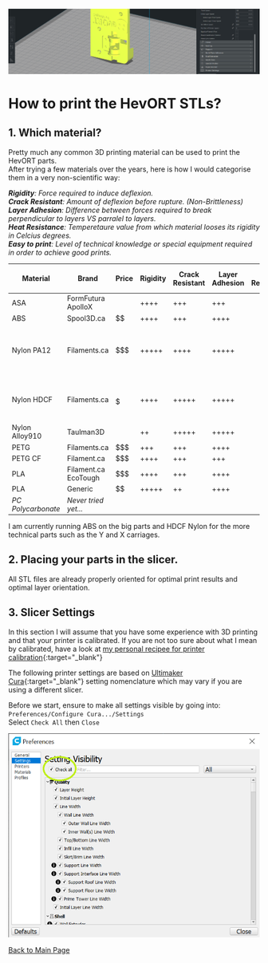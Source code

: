 ![alt text](/images/printbanner.png)
# How to print the HevORT STLs?

## 1. Which material?
Pretty much any common 3D printing material can be used to print the HevORT parts.  
After trying a few materials over the years, here is how I would categorise them in a very non-scientific way:


_**Rigidity**: Force required to induce deflexion.  
**Crack Resistant**: Amount of deflexion before rupture. (Non-Brittleness)  
**Layer Adhesion**: Difference between forces required to break perpendicular to layers VS parralel to layers.  
**Heat Resistance**: Temperetaure value from which material looses its rigidity in Celcius degrees.  
**Easy to print**: Level of technical knowledge or special equipment required in order to achieve good prints._  


Material|Brand|Price|Rigidity|Crack Resistant|Layer Adhesion|Heat Resistance|Easy to Print|Special Print Condition|
--------|-----|-----|--------|--------------|-------------|--------------:  |-------------|-----------------------|
ASA|FormFutura ApolloX|$$$$|++++|+++|+++|98|++++|Enclosure|
ABS|Spool3D.ca|$$|++++|+++|++++|105|+++|Enclosure|
Nylon PA12|Filaments.ca|$$$|+++++|++++|+++++|110|+|SuperDry + Enclosure + Bed Adhesion compound
Nylon HDCF|Filaments.ca|$$$$$|++++|+++++|+++++|167|++|Dry + Enclosure + Bed Adhesion compound
Nylon Alloy910|Taulman3D|$$$$|++|+++++|+++++|82|++++|Dry|
PETG|Filaments.ca|$$$|+++|+++|++++|85|+++|Dry|
PETG CF|Filament.ca|$$$|++++|+++|+++|90|+++|Dry|
PLA|Filament.ca EcoTough|$$$|++++|+++|++++|65|+++++|NA|
PLA|Generic|$$|+++++|++|++++|65|+++++|NA|
_PC Polycarbonate_| _Never tried yet..._

I am currently running ABS on the big parts and HDCF Nylon for the more technical parts such as the Y and X carriages.

## 2. Placing your parts in the slicer.
All STL files are already properly oriented for optimal print results and optimal layer orientation.  

## 3. Slicer Settings
In this section I will assume that you have some experience with 3D printing and that your printer is calibrated.  If you are not too sure about what I mean by calibrated, have a look at [my personal recipee for printer calibration](/printercalibration.md){:target="_blank"}

The following printer settings are based on [Ultimaker Cura](https://ultimaker.com/software/ultimaker-cura){:target="_blank"} setting nomenclature which may vary if you are using a different slicer.

Before we start, ensure to make all settings visible by going into: ` Preferences/Configure Cura.../Settings `  
Select ` Check All ` then ` Close `  

![Alt text](/images/allsettings.png)









[Back to Main Page](/README.md)

